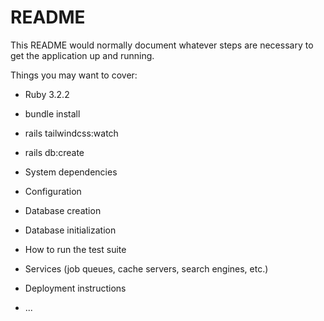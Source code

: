 # README

This README would normally document whatever steps are necessary to get the
application up and running.

Things you may want to cover:

* Ruby 3.2.2

* bundle install

* rails tailwindcss:watch

* rails db:create

* System dependencies

* Configuration

* Database creation

* Database initialization

* How to run the test suite

* Services (job queues, cache servers, search engines, etc.)

* Deployment instructions

* ...
